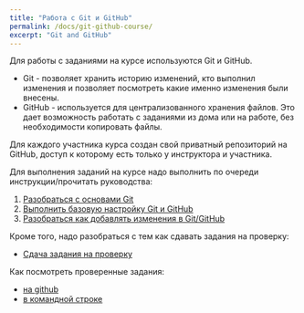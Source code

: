 ```yaml
---
title: "Работа с Git и GitHub"
permalink: /docs/git-github-course/
excerpt: "Git and GitHub"
---
```


Для работы с заданиями на курсе используются Git и GitHub.

* Git - позволяет хранить историю изменений, кто выполнил изменения и позволяет посмотреть какие именно изменения были внесены.
* GitHub - используется для централизованного хранения файлов. Это дает возможность работать с заданиями из дома или на работе, без необходимости копировать файлы.

Для каждого участника курса создан свой приватный репозиторий на GitHub, доступ к которому есть только у инструктора и участника.

Для выполнения заданий на курсе надо выполнить по очереди инструкции/прочитать руководства:

1. [Разобраться с основами Git](https://advpyneng.github.io/docs/git-basics/)
2. [Выполнить базовую настройку Git и GitHub](https://advpyneng.github.io/docs/git-github-setup/)
3. [Разобраться как добавлять изменения в Git/GitHub](https://advpyneng.github.io/docs/git-github/)

Кроме того, надо разобраться с тем как сдавать задания на проверку:

* [Сдача задания на проверку](https://advpyneng.github.io/docs/task-check/)

Как посмотреть проверенные задания:

* [на github](https://advpyneng.github.io/docs/task-check-github/)
* [в командной строке](https://advpyneng.github.io/docs/checked-tasks-git/)


